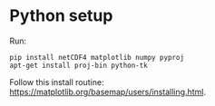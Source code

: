 # Python setup
Run:
```
pip install netCDF4 matplotlib numpy pyproj
apt-get install proj-bin python-tk
```
Follow this install routine: https://matplotlib.org/basemap/users/installing.html.